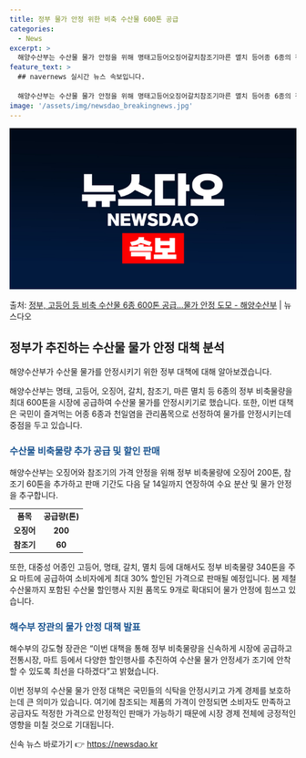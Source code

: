 ```yaml
---
title: 정부 물가 안정 위한 비축 수산물 600톤 공급
categories:
  - News
excerpt: >
  해양수산부는 수산물 물가 안정을 위해 명태고등어오징어갈치참조기마른 멸치 등어종 6종의 정부 비축물량 최대 6…
feature_text: >
  ## navernews 실시간 뉴스 속보입니다.

  해양수산부는 수산물 물가 안정을 위해 명태고등어오징어갈치참조기마른 멸치 등어종 6종의 정부 비축물량 최대 6…
image: '/assets/img/newsdao_breakingnews.jpg'
---
```


![뉴스다오 속보](/assets/img/newsdao_breakingnews.jpg)

<p>출처: <a href="https://newsdao.kr/3338" rel="dofollow">정부, 고등어 등 비축 수산물 6종 600톤 공급…물가 안정 도모 - 해양수산부</a> | 뉴스다오</p>

<h2 data-ke-size="size26">정부가 추진하는 수산물 물가 안정 대책 분석</h2>
해양수산부가 수산물 물가를 안정시키기 위한 정부 대책에 대해 알아보겠습니다.

<p data-ke-size="size16">해양수산부는 명태, 고등어, 오징어, 갈치, 참조기, 마른 멸치 등 6종의 정부 비축물량을 최대 600톤을 시장에 공급하여 수산물 물가를 안정시키기로 했습니다. 또한, 이번 대책은 국민이 즐겨먹는 어종 6종과 천일염을 관리품목으로 선정하여 물가를 안정시키는데 중점을 두고 있습니다.</p>

<h3><b><span style="color: #1a5490;">수산물 비축물량 추가 공급 및 할인 판매</span></b></h3>
해양수산부는 오징어와 참조기의 가격 안정을 위해 정부 비축물량에 오징어 200톤, 참조기 60톤을 추가하고 판매 기간도 다음 달 14일까지 연장하여 수요 분산 및 물가 안정을 추구합니다.

<table>
	<tr>
		<td style="text-align: center; height: 17px;"><b>품목</b></td>
		<td style="text-align: center; height: 17px;"><b>공급량(톤)</b></td>
	</tr>
	<tr>
		<td style="text-align: center; height: 17px;"><b>오징어</b></td>
		<td style="text-align: center; height: 17px;"><b>200</b></td>
	</tr>
	<tr>
		<td style="text-align: center; height: 17px;"><b>참조기</b></td>
		<td style="text-align: center; height: 17px;"><b>60</b></td>
	</tr>
</table>

<p data-ke-size="size16">또한, 대중성 어종인 고등어, 명태, 갈치, 멸치 등에 대해서도 정부 비축물량 340톤을 주요 마트에 공급하여 소비자에게 최대 30% 할인된 가격으로 판매될 예정입니다. 봄 제철 수산물까지 포함된 수산물 할인행사 지원 품목도 9개로 확대되어 물가 안정에 힘쓰고 있습니다.</p>

<h3><b><span style="color: #1a5490;">해수부 장관의 물가 안정 대책 발표</span></b></h3>
해수부의 강도형 장관은 “이번 대책을 통해 정부 비축물량을 신속하게 시장에 공급하고 전통시장, 마트 등에서 다양한 할인행사를 추진하여 수산물 물가 안정세가 조기에 안착할 수 있도록 최선을 다하겠다”고 밝혔습니다.

이번 정부의 수산물 물가 안정 대책은 국민들의 식탁을 안정시키고 가계 경제를 보호하는데 큰 의미가 있습니다. 여기에 참조되는 제품의 가격이 안정되면 소비자도 만족하고 공급자도 적정한 가격으로 안정적인 판매가 가능하기 때문에 시장 경제 전체에 긍정적인 영향을 미칠 것으로 기대됩니다. 

신속 뉴스 바로가기 👉 <a href="https://newsdao.kr" rel="dofollow">https://newsdao.kr</a>


